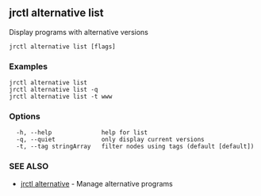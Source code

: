 ## jrctl alternative list

Display programs with alternative versions

```
jrctl alternative list [flags]
```

### Examples

```
jrctl alternative list
jrctl alternative list -q
jrctl alternative list -t www
```

### Options

```
  -h, --help              help for list
  -q, --quiet             only display current versions
  -t, --tag stringArray   filter nodes using tags (default [default])
```

### SEE ALSO

* [jrctl alternative](jrctl_alternative.md)	 - Manage alternative programs

